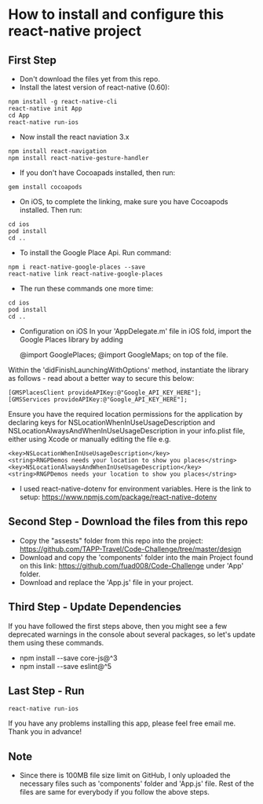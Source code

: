 # How to install and configure this react-native project

## First Step

- Don't download the files yet from this repo. 
- Install the latest version of react-native (0.60):
```
npm install -g react-native-cli
react-native init App
cd App
react-native run-ios
```
- Now install the react naviation 3.x
```
npm install react-navigation
npm install react-native-gesture-handler
```
- If you don't have Cocoapads installed, then run:
```
gem install cocoapods
```
- On iOS, to complete the linking, make sure you have Cocoapods installed. Then run:
```
cd ios
pod install
cd ..
```

- To install the Google Place Api. Run command:
```
npm i react-native-google-places --save
react-native link react-native-google-places
```
- The run these commands one more time:
```
cd ios
pod install
cd ..
```
- Configuration on iOS
In your 'AppDelegate.m' file in iOS fold, import the Google Places library by adding

    @import GooglePlaces; 
    @import GoogleMaps;
on top of the file.

Within the 'didFinishLaunchingWithOptions' method, instantiate the library as follows - read about a better way to secure this below:
```
[GMSPlacesClient provideAPIKey:@"Google_API_KEY_HERE"];
[GMSServices provideAPIKey:@"Google_API_KEY_HERE"];
```
Ensure you have the required location permissions for the application by declaring keys for NSLocationWhenInUseUsageDescription and NSLocationAlwaysAndWhenInUseUsageDescription in your info.plist file, either using Xcode or manually editing the file e.g.
```
<key>NSLocationWhenInUseUsageDescription</key>
<string>RNGPDemos needs your location to show you places</string>
<key>NSLocationAlwaysAndWhenInUseUsageDescription</key>
<string>RNGPDemos needs your location to show you places</string>
 ```
- I used react-native-dotenv for environment variables. Here is the link to setup: https://www.npmjs.com/package/react-native-dotenv

## Second Step - Download the files from this repo

- Copy the "assests" folder from this repo into the project: https://github.com/TAPP-Travel/Code-Challenge/tree/master/design
- Download and copy the 'components' folder into the main Project found on this link: https://github.com/fuad008/Code-Challenge under 'App' folder.
- Download and replace the 'App.js' file in your project.

## Third Step - Update Dependencies
 If you have followed the first steps above, then you might see a few deprecated warnings in the console about several packages, so let's update them using these commands.
- npm install --save core-js@^3
- npm install --save eslint@^5

## Last Step - Run
```
react-native run-ios
```

If you have any problems installing this app, please feel free email me. Thank you in advance!

## Note
- Since there is 100MB file size limit on GitHub, I only uploaded the necessary files such as 'components' folder and 'App.js' file. Rest of the files are same for everybody if you follow the above steps. 
